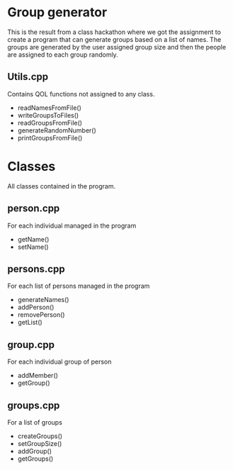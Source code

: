 # Group generator

This is the result from a class hackathon where we got the assignment to create a program that can generate groups based on a list of names. The groups are generated by the user assigned group size and then the people are assigned to each group randomly.

## Utils.cpp
Contains QOL functions not assigned to any class.
- readNamesFromFile()
- writeGroupsToFiles()
- readGroupsFromFile()
- generateRandomNumber()
- printGroupsFromFile()

# Classes
All classes contained in the program.

## person.cpp
For each individual managed in the program
- getName()
- setName()

## persons.cpp
For each list of persons managed in the program
- generateNames()
- addPerson()
- removePerson()
- getList()

## group.cpp
For each individual group of person
- addMember()
- getGroup()

## groups.cpp
For a list of groups
- createGroups()
- setGroupSize()
- addGroup()
- getGroups()